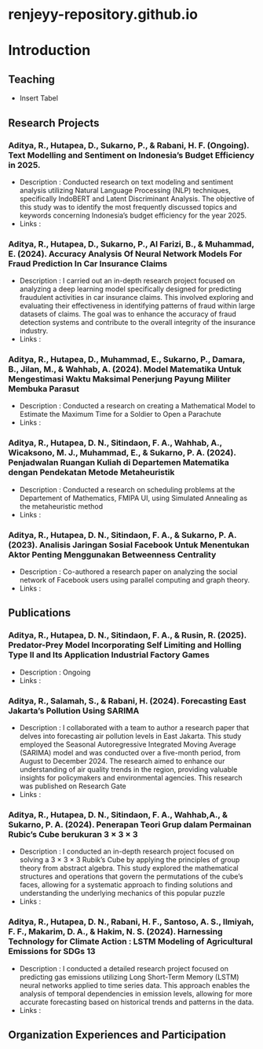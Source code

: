 # renjeyy-repository.github.io

# Introduction

## Teaching
- Insert Tabel

## Research Projects
### Aditya, R., Hutapea, D., Sukarno, P., & Rabani, H. F. (Ongoing). Text Modelling and Sentiment on Indonesia’s Budget Efficiency in 2025.
- Description : Conducted research on text modeling and sentiment analysis utilizing Natural Language Processing (NLP) techniques, specifically IndoBERT and Latent Discriminant Analysis. The objective of this study was to identify the most frequently discussed topics and keywords concerning Indonesia’s budget efficiency for the year 2025.
- Links :

### Aditya, R., Hutapea, D., Sukarno, P., Al Farizi, B., & Muhammad, E. (2024). Accuracy Analysis Of Neural Network Models For Fraud Prediction In Car Insurance Claims
- Description : I carried out an in-depth research project focused on analyzing a deep learning model specifically designed for predicting fraudulent activities in car insurance claims. This involved exploring and evaluating their effectiveness in identifying patterns of fraud within large datasets of claims. The goal was to enhance the accuracy of fraud detection systems and contribute to the overall integrity of the insurance industry.
- Links :

### Aditya, R., Hutapea, D., Muhammad, E., Sukarno, P., Damara, B., Jilan, M., & Wahhab, A. (2024). Model Matematika Untuk Mengestimasi Waktu Maksimal Penerjung Payung Militer Membuka Parasut
- Description : Conducted a research on creating a Mathematical Model to Estimate the Maximum Time for a Soldier to Open a Parachute
- Links :

### Aditya, R., Hutapea, D. N., Sitindaon, F. A., Wahhab, A., Wicaksono, M. J., Muhammad, E., & Sukarno, P. A. (2024). Penjadwalan Ruangan Kuliah di Departemen Matematika dengan Pendekatan Metode Metaheuristik
- Description : Conducted a research on scheduling problems at the Departement of Mathematics, FMIPA UI, using Simulated Annealing as the 
metaheuristic method
- Links :

### Aditya, R., Hutapea, D. N., Sitindaon, F. A., & Sukarno, P. A. (2023). Analisis Jaringan Sosial Facebook Untuk Menentukan Aktor Penting Menggunakan Betweenness Centrality
- Description : Co-authored a research paper on analyzing the social network of Facebook users using parallel computing and graph theory.
- Links :

## Publications
### Aditya, R., Hutapea, D. N., Sitindaon, F. A., & Rusin, R. (2025). Predator-Prey Model Incorporating Self Limiting and Holling Type II and Its Application Industrial Factory Games
- Description : Ongoing
- Links :

### Aditya, R., Salamah, S., & Rabani, H. (2024). Forecasting East Jakarta’s Pollution Using SARIMA
- Description : I collaborated with a team to author a research paper that delves into forecasting air pollution levels in East Jakarta. This study employed the Seasonal Autoregressive Integrated Moving Average (SARIMA) model and was conducted over a five-month period, from August to December 2024. The research aimed to enhance our understanding of air quality trends in the region, providing valuable insights for policymakers and environmental agencies. This research was published on Research Gate
- Links :

### Aditya, R., Hutapea, D. N., Sitindaon, F. A., Wahhab,A., & Sukarno, P. A. (2024). Penerapan Teori Grup dalam Permainan Rubic’s Cube berukuran 3 × 3 × 3
- Description : I conducted an in-depth research project focused on solving a 3 × 3 × 3 Rubik’s Cube by applying the principles of group theory from abstract algebra. This study explored the mathematical structures and operations that govern the permutations of the cube’s faces, allowing for a systematic approach to finding solutions and understanding the underlying mechanics of this popular puzzle
- Links :

### Aditya, R., Hutapea, D. N., Rabani, H. F., Santoso, A. S., Ilmiyah, F. F., Makarim, D. A., & Hakim, N. S. (2024). Harnessing Technology for Climate Action : LSTM Modeling of Agricultural Emissions for SDGs 13
- Description : I conducted a detailed research project focused on predicting gas emissions utilizing Long Short-Term Memory (LSTM) neural networks applied to time series data. This approach enables the analysis of temporal dependencies in emission levels, allowing for more accurate forecasting based on historical trends and patterns in the data.
- Links :

## Organization Experiences and Participation
